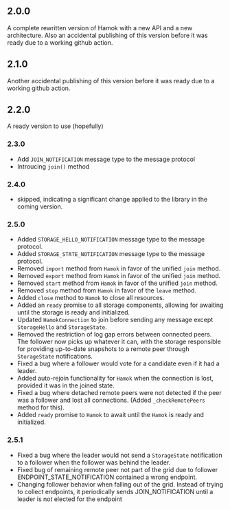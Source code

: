## 2.0.0

A complete rewritten version of Hamok with a new API and a new architecture.
Also an accidental publishing of this version before it was ready due to a working github action.

## 2.1.0

Another accidental publishing of this version before it was ready due to a working github action.

## 2.2.0

A ready version to use (hopefully)

### 2.3.0

- Add `JOIN_NOTIFICATION` message type to the message protocol
- Introucing `join()` method

### 2.4.0

- skipped, indicating a significant change applied to the library in the coming version.

### 2.5.0

- Added `STORAGE_HELLO_NOTIFICATION` message type to the message protocol.
- Added `STORAGE_STATE_NOTIFICATION` message type to the message protocol.
- Removed `import` method from `Hamok` in favor of the unified `join` method.
- Removed `export` method from `Hamok` in favor of the unified `join` method.
- Removed `start` method from `Hamok` in favor of the unified `join` method.
- Removed `stop` method from `Hamok` in favor of the `leave` method.
- Added `close` method to `Hamok` to close all resources.
- Added an `ready` promise to all storage components, allowing for awaiting until the storage is ready and initialized.
- Updated `HamokConnection` to join before sending any message except `StorageHello` and `StorageState`.
- Removed the restriction of log gap errors between connected peers. The follower now picks up whatever it can, with the storage responsible for providing up-to-date snapshots to a remote peer through `StorageState` notifications.
- Fixed a bug where a follower would vote for a candidate even if it had a leader.
- Added auto-rejoin functionality for `Hamok` when the connection is lost, provided it was in the joined state.
- Fixed a bug where detached remote peers were not detected if the peer was a follower and lost all connections. (Added `_checkRemotePeers` method for this).
- Added `ready` promise to `Hamok` to await until the `Hamok` is ready and initialized.

### 2.5.1

- Fixed a bug where the leader would not send a `StorageState` notification to a follower when the follower was behind the leader.
- Fixed bug of remaining remote peer not part of the grid due to follower ENDPOINT_STATE_NOTIFICATION contained a wrong endpoint.
- Changing follower behavior when falling out of the grid. Instead of trying to collect endpoints, it periodically sends JOIN_NOTIFICATION until a leader is not elected for the endpoint